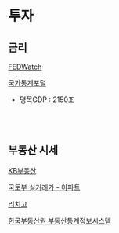 # 투자

## 금리

[FEDWatch](https://www.cmegroup.com/markets/interest-rates/cme-fedwatch-tool.html)

[국가통계포털](https://kosis.kr/index/index.do)
- 명목GDP : 2150조



<br><br> 

## 부동산 시세

[KB부동산](https://kbland.kr/)

[국토부 실거래가 - 아파트](http://rt.molit.go.kr/)

[리치고](https://m.richgo.ai/pc)

[한국부동산원 부동산통계정보시스템](https://www.reb.or.kr/)

<br><br> 


